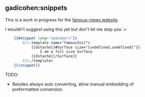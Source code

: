 ## gadicohen:snippets

This is a work in progress for the
[famous-views website](http://famous-views.meteor.cmo/).

I wouldn't suggest using this yet but don't let me stop you :>

```handlebars
  	{{#snippet lang="spacebars"}}
  		&lt;template name="famousInit">
  			{{dstache}}#Surface size="[undefined,undefined]"}}
  				I am a full size Surface
  			{{dstache}}/Surface}}
  		&lt;/template>
  	{{/snippet}}
```

TODO:

* Besides always auto converting, allow manual embedding of preformatted conversion.